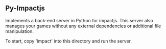 Py-Impactjs
-----------

Implements a back-end server in Python for impactjs. This server also manages
your games without any external dependencies or additional file manipulation.

To start, copy 'impact' into this directory and run the server.

